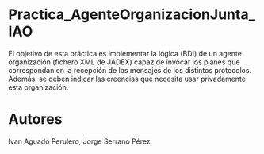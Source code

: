 # Practica_AgenteOrganizacionJunta_IAO
El objetivo de esta práctica es implementar la lógica (BDI) de un agente organización (fichero XML de JADEX) capaz de invocar los planes que correspondan en la recepción de los mensajes de los distintos protocolos. Además, se deben indicar las creencias que necesita usar privadamente esta organización.

# Autores
Ivan Aguado Perulero,
Jorge Serrano Pérez
